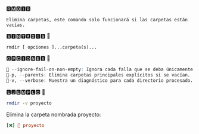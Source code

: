 🆁🅼🅳🅸🆁

```fix
Elimina carpetas, este comando solo funcionará si las carpetas están vacías.
```

🆂🅸🅽🆃🅰🆇🅸🆂 📍

```fix
rmdir [ opciones ]...carpeta(s)...
```

🅾🅿🅲🅸🅾🅽🅴🆂 📍

```r
🔸 --ignore-fail-on-non-empty: Ignora cada falla que se deba únicamente a que la carpeta no está vacía.
🔸-p, --parents: Elimina carpetas principales explícitos si se vacían.
🔸-v, --verbose: Muestra un diagnóstico para cada directorio procesado.
```

🅴🅹🅴🅼🅿🅻🅾 📍

```bash
rmdir -v proyecto
```

Elimina la carpeta nombrada proyecto:

```ini
[❌] 📂 proyecto
```
